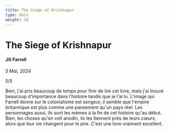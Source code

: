 ```yaml
---
title: The Siege of Krishnapur
type: docs
weight: 10
---
```


# The Siege of Krishnapur 

#### JG Farrell 

*5 Mai, 2024*  

5/5

Bien, j'ai pris beaucoup de temps pour finir de lire cet livre, mais j'ai trouvé beaucoup d'importance dans l'histoire tandis que je l'ai lu. L'image qui Farrell donne sur le colonialisme est songeur, il semble que l'empire britannique est plus comme une pansement qu'un pays réel. Les personnages aussi, ils sont les mêmes à la fin de cet histoire qu'au début. Bien, les choses qu'on voit anodin, ils les tiennent près de leurs cœurs, alors que leur vie changent pour le pire. C'est une livre vraiment excellent.
